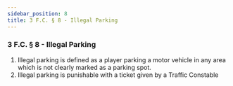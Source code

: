 ```yaml
---
sidebar_position: 8
title: 3 F.C. § 8 - Illegal Parking
---
```


<h3 id="FC3.8">3 F.C. § 8 - Illegal Parking</h3>
<ol>
	<li>Illegal parking is defined as a player parking a motor vehicle in any area which is not clearly marked as a parking spot.</li>
	<li>Illegal parking  is punishable with a ticket given by a Traffic Constable</li>
</ol>